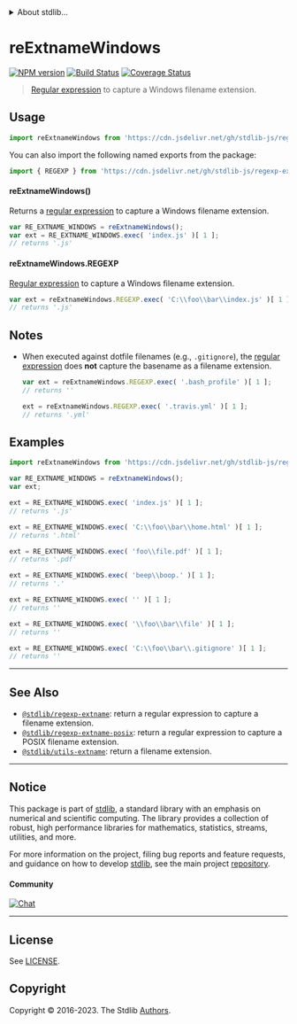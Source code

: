 <!--

@license Apache-2.0

Copyright (c) 2018 The Stdlib Authors.

Licensed under the Apache License, Version 2.0 (the "License");
you may not use this file except in compliance with the License.
You may obtain a copy of the License at

   http://www.apache.org/licenses/LICENSE-2.0

Unless required by applicable law or agreed to in writing, software
distributed under the License is distributed on an "AS IS" BASIS,
WITHOUT WARRANTIES OR CONDITIONS OF ANY KIND, either express or implied.
See the License for the specific language governing permissions and
limitations under the License.

-->


<details>
  <summary>
    About stdlib...
  </summary>
  <p>We believe in a future in which the web is a preferred environment for numerical computation. To help realize this future, we've built stdlib. stdlib is a standard library, with an emphasis on numerical and scientific computation, written in JavaScript (and C) for execution in browsers and in Node.js.</p>
  <p>The library is fully decomposable, being architected in such a way that you can swap out and mix and match APIs and functionality to cater to your exact preferences and use cases.</p>
  <p>When you use stdlib, you can be absolutely certain that you are using the most thorough, rigorous, well-written, studied, documented, tested, measured, and high-quality code out there.</p>
  <p>To join us in bringing numerical computing to the web, get started by checking us out on <a href="https://github.com/stdlib-js/stdlib">GitHub</a>, and please consider <a href="https://opencollective.com/stdlib">financially supporting stdlib</a>. We greatly appreciate your continued support!</p>
</details>

# reExtnameWindows

[![NPM version][npm-image]][npm-url] [![Build Status][test-image]][test-url] [![Coverage Status][coverage-image]][coverage-url] <!-- [![dependencies][dependencies-image]][dependencies-url] -->

> [Regular expression][regexp] to capture a Windows filename extension.



<section class="usage">

## Usage

```javascript
import reExtnameWindows from 'https://cdn.jsdelivr.net/gh/stdlib-js/regexp-extname-windows@v0.1.0-deno/mod.js';
```

You can also import the following named exports from the package:

```javascript
import { REGEXP } from 'https://cdn.jsdelivr.net/gh/stdlib-js/regexp-extname-windows@v0.1.0-deno/mod.js';
```

#### reExtnameWindows()

Returns a [regular expression][regexp] to capture a Windows filename extension.

```javascript
var RE_EXTNAME_WINDOWS = reExtnameWindows();
var ext = RE_EXTNAME_WINDOWS.exec( 'index.js' )[ 1 ];
// returns '.js'
```

#### reExtnameWindows.REGEXP

[Regular expression][regexp] to capture a Windows filename extension.

```javascript
var ext = reExtnameWindows.REGEXP.exec( 'C:\\foo\\bar\\index.js' )[ 1 ];
// returns '.js'
```

</section>

<!-- /.usage -->

<section class="notes">

## Notes

-   When executed against dotfile filenames (e.g., `.gitignore`), the [regular expression][regexp] does **not** capture the basename as a filename extension.

    ```javascript
    var ext = reExtnameWindows.REGEXP.exec( '.bash_profile' )[ 1 ];
    // returns ''

    ext = reExtnameWindows.REGEXP.exec( '.travis.yml' )[ 1 ];
    // returns '.yml'
    ```

</section>

<!-- /.notes -->

<section class="examples">

## Examples

<!-- eslint no-undef: "error" -->

```javascript
import reExtnameWindows from 'https://cdn.jsdelivr.net/gh/stdlib-js/regexp-extname-windows@v0.1.0-deno/mod.js';

var RE_EXTNAME_WINDOWS = reExtnameWindows();
var ext;

ext = RE_EXTNAME_WINDOWS.exec( 'index.js' )[ 1 ];
// returns '.js'

ext = RE_EXTNAME_WINDOWS.exec( 'C:\\foo\\bar\\home.html' )[ 1 ];
// returns '.html'

ext = RE_EXTNAME_WINDOWS.exec( 'foo\\file.pdf' )[ 1 ];
// returns '.pdf'

ext = RE_EXTNAME_WINDOWS.exec( 'beep\\boop.' )[ 1 ];
// returns '.'

ext = RE_EXTNAME_WINDOWS.exec( '' )[ 1 ];
// returns ''

ext = RE_EXTNAME_WINDOWS.exec( '\\foo\\bar\\file' )[ 1 ];
// returns ''

ext = RE_EXTNAME_WINDOWS.exec( 'C:\\foo\\bar\\.gitignore' )[ 1 ];
// returns ''
```

</section>

<!-- /.examples -->

<!-- Section for related `stdlib` packages. Do not manually edit this section, as it is automatically populated. -->

<section class="related">

* * *

## See Also

-   <span class="package-name">[`@stdlib/regexp-extname`][@stdlib/regexp/extname]</span><span class="delimiter">: </span><span class="description">return a regular expression to capture a filename extension.</span>
-   <span class="package-name">[`@stdlib/regexp-extname-posix`][@stdlib/regexp/extname-posix]</span><span class="delimiter">: </span><span class="description">return a regular expression to capture a POSIX filename extension.</span>
-   <span class="package-name">[`@stdlib/utils-extname`][@stdlib/utils/extname]</span><span class="delimiter">: </span><span class="description">return a filename extension.</span>

</section>

<!-- /.related -->

<!-- Section for all links. Make sure to keep an empty line after the `section` element and another before the `/section` close. -->


<section class="main-repo" >

* * *

## Notice

This package is part of [stdlib][stdlib], a standard library with an emphasis on numerical and scientific computing. The library provides a collection of robust, high performance libraries for mathematics, statistics, streams, utilities, and more.

For more information on the project, filing bug reports and feature requests, and guidance on how to develop [stdlib][stdlib], see the main project [repository][stdlib].

#### Community

[![Chat][chat-image]][chat-url]

---

## License

See [LICENSE][stdlib-license].


## Copyright

Copyright &copy; 2016-2023. The Stdlib [Authors][stdlib-authors].

</section>

<!-- /.stdlib -->

<!-- Section for all links. Make sure to keep an empty line after the `section` element and another before the `/section` close. -->

<section class="links">

[npm-image]: http://img.shields.io/npm/v/@stdlib/regexp-extname-windows.svg
[npm-url]: https://npmjs.org/package/@stdlib/regexp-extname-windows

[test-image]: https://github.com/stdlib-js/regexp-extname-windows/actions/workflows/test.yml/badge.svg?branch=v0.1.0
[test-url]: https://github.com/stdlib-js/regexp-extname-windows/actions/workflows/test.yml?query=branch:v0.1.0

[coverage-image]: https://img.shields.io/codecov/c/github/stdlib-js/regexp-extname-windows/main.svg
[coverage-url]: https://codecov.io/github/stdlib-js/regexp-extname-windows?branch=main

<!--

[dependencies-image]: https://img.shields.io/david/stdlib-js/regexp-extname-windows.svg
[dependencies-url]: https://david-dm.org/stdlib-js/regexp-extname-windows/main

-->

[chat-image]: https://img.shields.io/gitter/room/stdlib-js/stdlib.svg
[chat-url]: https://app.gitter.im/#/room/#stdlib-js_stdlib:gitter.im

[stdlib]: https://github.com/stdlib-js/stdlib

[stdlib-authors]: https://github.com/stdlib-js/stdlib/graphs/contributors

[umd]: https://github.com/umdjs/umd
[es-module]: https://developer.mozilla.org/en-US/docs/Web/JavaScript/Guide/Modules

[deno-url]: https://github.com/stdlib-js/regexp-extname-windows/tree/deno
[umd-url]: https://github.com/stdlib-js/regexp-extname-windows/tree/umd
[esm-url]: https://github.com/stdlib-js/regexp-extname-windows/tree/esm
[branches-url]: https://github.com/stdlib-js/regexp-extname-windows/blob/main/branches.md

[stdlib-license]: https://raw.githubusercontent.com/stdlib-js/regexp-extname-windows/main/LICENSE

[regexp]: https://developer.mozilla.org/en-US/docs/Web/JavaScript/Guide/Regular_Expressions

<!-- <related-links> -->

[@stdlib/regexp/extname]: https://github.com/stdlib-js/regexp-extname/tree/deno

[@stdlib/regexp/extname-posix]: https://github.com/stdlib-js/regexp-extname-posix/tree/deno

[@stdlib/utils/extname]: https://github.com/stdlib-js/utils-extname/tree/deno

<!-- </related-links> -->

</section>

<!-- /.links -->
